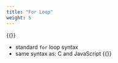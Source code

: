 ```yaml
---
title: "For Loop"
weight: 5
---
```

{{<start>}}
- standard `for` loop syntax
- same syntax as: C and JavaScript
{{<end5>}}
